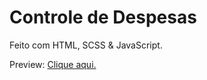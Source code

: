 # Controle de Despesas
Feito com HTML, SCSS & JavaScript.

Preview: <a href="https://controle-de-despesas-rust.vercel.app/">Clique aqui.</a>
